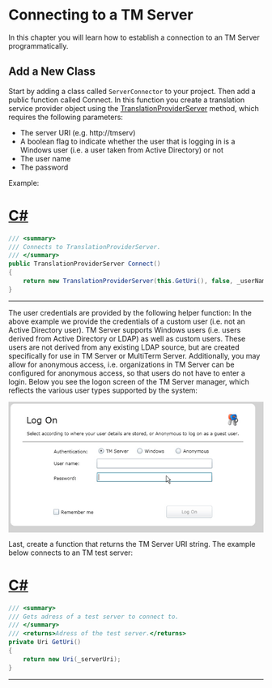 Connecting to a TM Server
=====
In this chapter you will learn how to establish a connection to an  TM Server programmatically.

Add a New Class
------
Start by adding a class called `ServerConnector` to your project. Then add a public function called Connect. In this function you create a translation service provider object using the [TranslationProviderServer](../../api/translationmemory/Sdl.LanguagePlatform.TranslationMemoryApi.TranslationProviderServer.yml) method, which requires the following parameters:

* The server URI (e.g. http://tmserv)
* A boolean flag to indicate whether the user that is logging in is a Windows user (i.e. a user taken from Active Directory) or not
* The user name
* The password

Example:
# [C#](#tab/tabid-1)
```cs
/// <summary>
/// Connects to TranslationProviderServer.
/// </summary>
public TranslationProviderServer Connect()
{
    return new TranslationProviderServer(this.GetUri(), false, _userName, _password);
}
```
*********

The user credentials are provided by the following helper function: In the above example we provide the credentials of a custom user (i.e. not an Active Directory user). TM Server supports Windows users (i.e. users derived from Active Directory or LDAP) as well as custom users. These users are not derived from any existing LDAP source, but are created specifically for use in TM Server or MultiTerm Server. Additionally, you may allow for anonymous access, i.e. organizations in TM Server can be configured for anonymous access, so that users do not have to enter a login.
Below you see the logon screen of the TM Server manager, which reflects the various user types supported by the system:

<img style="display:block; " src="images/Logon.jpg"/>

Last, create a function that returns the  TM Server URI string. The example below connects to an  TM test server:

# [C#](#tab/tabid-2)
```cs
/// <summary>
/// Gets adress of a test server to connect to.
/// </summary>
/// <returns>Adress of the test server.</returns>
private Uri GetUri()
{
    return new Uri(_serverUri);
}
```
**********
